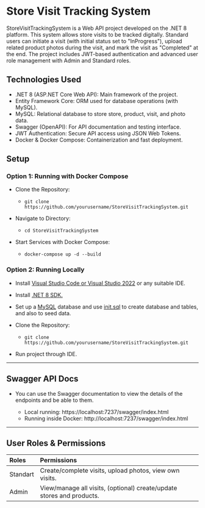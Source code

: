 # Store Visit Tracking System


StoreVisitTrackingSystem is a Web API project developed on the .NET 8 platform. This system allows store visits to be tracked digitally. Standard users can initiate a visit (with initial status set to "InProgress"), upload related product photos during the visit, and mark the visit as "Completed" at the end. The project includes JWT-based authentication and advanced user role management with Admin and Standard roles.
## Technologies Used

- .NET 8 (ASP.NET Core Web API): Main framework of the project.
- Entity Framework Core: ORM used for database operations (with MySQL).
- MySQL: Relational database to store store, product, visit, and photo data.
- Swagger (OpenAPI): For API documentation and testing interface.
- JWT Authentication: Secure API access using JSON Web Tokens.
- Docker & Docker Compose: Containerization and fast deployment.

## Setup

### Option 1: Running with Docker Compose

- Clone the Repository:
  * `git clone https://github.com/yourusername/StoreVisitTrackingSystem.git`

- Navigate to Directory:
  * `cd StoreVisitTrackingSystem`

- Start Services with Docker Compose:
  * `docker-compose up -d --build`


### Option 2: Running Locally

- Install [Visual Studio Code or Visual Studio 2022](https://visualstudio.microsoft.com/vs/) or any suitable IDE.

- Install [.NET 8 SDK.](https://dotnet.microsoft.com/en-us/download/dotnet/8.0)

- Set up a [MySQL](https://www.mysql.com/) database and use [init.sql](https://github.com/RidvanOzturk/StoreVisitTrackingSystem/blob/master/Scripts/init.sql) to create database and tables, and also to seed data.

- Clone the Repository:
  * `git clone https://github.com/yourusername/StoreVisitTrackingSystem.git`

- Run project through IDE.

---

## Swagger API Docs

* You can use the Swagger documentation to view the details of the endpoints and be able to them.
  
  * Local running: https://localhost:7237/swagger/index.html
  * Running inside Docker: http://localhost:7237/swagger/index.html

---

## User Roles & Permissions


| Roles | Permissions    
| :-------- | :------- 
| Standart | Create/complete visits, upload photos, view own visits. 
| Admin | View/manage all visits, (optional) create/update stores and products.

<br>
